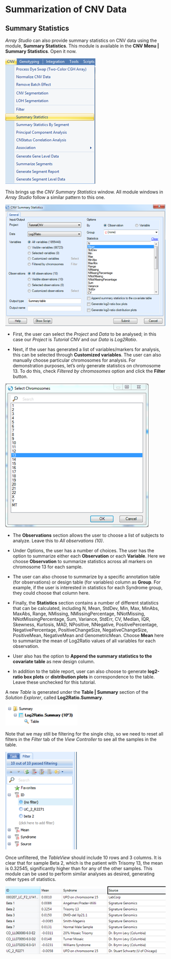 # Summarization of CNV Data

## Summary Statistics

*Array Studio* can also provide summary statistics on CNV data using the module, **Summary Statistics**. This module is available in the **CNV Menu | Summary Statistics**. Open it now.

![summary_stats_png](images/summary_stats.png)

This brings up the *CNV Summary Statistics* window. All module windows in *Array Studio* follow a similar pattern to this one.

 ![image64_png](images/image64.png)

*   First, the user can select the *Project* and *Data* to be analysed; in this case our *Project* is *Tutorial CNV* and our *Data* is *Log2Ratio*.

*   Next, if the user has generated a list of variables/markers for analysis, this can be selected through
    **Customized variables**. The user can also manually choose particular chromosomes for analysis.     For demonstration purposes, let’s only generate statistics on chromosome 13. To do this, check *Filtered by chromosomes* option and click the **Filter** button.

![image65_png](images/image65.png)

*   The **Observations** section allows the user to choose a list of subjects to analyze. Leave this to *All observations (10)*.

*   Under Options, the user has a number of choices. The user has the option to summarize either each **Observation** or each **Variable**. Here we choose **Observation** to summarize statistics across all markers on chromosome 13 for each sample.

*   The user can also choose to summarize by a specific annotation table (for observations) or design table (for variables) column as **Group**. For example, if the user is interested in statistics for each Syndrome     group, they could choose that column here.

*   Finally, the **Statistics** section contains a number of different statistics that can be calculated, including N, Mean, StdDev, Min, Max, MinAbs, MaxAbs, Range, NMissing, NMissingPercentage, NNotMissing, NNotMissingPercentage, Sum, Variance, StdErr, CV, Median, IQR, Skewness, Kurtosis, MAD, NPositive, NNegative, PositivePercentage, NegativePercentage, PositiveChangeSize, NegativeChangeSize, PositiveMean, NegativeMean and GenometricMean. Choose **Mean** here to summarize the mean of Log2Ratio values of all variables for each observation.

*   User also has the option to **Append the summary statistics to the covariate table** as new design column.

*   In addition to the table report, user can also choose to generate **log2-ratio box plots** or **distribution plots** in correspondence to the table. Leave these unchecked for this tutorial.

A new *Table* is generated under the **Table | Summary** section of the *Solution Explorer*, called **Log2Ratio.Summary**.

![image66_png](images/image66.png)

Note that we may still be filtering for the single chip, so we need to reset all filters in the *Filter* tab of the *View Controller* to see all the samples in the table.

![image67_png](images/image67.png)

Once unfiltered, the *TableView* should include 10 rows and 3 columns. It is clear that for sample Beta 2, which is the patient with Trisomy 13, the mean is 0.32545, significantly higher than for any of the other samples. This module can be used to perform similar analyses as desired, generating other types of statistics.

![image68_png](images/image68.png)   
